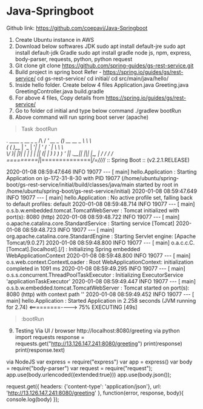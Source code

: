 # Java-Springboot

Github link:
https://github.com/coepavi/Java-Springboot

1.	Create Ubuntu instance in AWS
2.	Download below softwares
JDK
sudo apt install default-jre
sudo apt install default-jdk
Gradle
                sudo apt install gradle
node js, npm, express, body-parser, requests, python, python request
3.	Git clone
git clone https://github.com/spring-guides/gs-rest-service.git
4.	Build project in spring boot
Refer - https://spring.io/guides/gs/rest-service/
cd gs-rest-service/
cd initial/
cd src/main/java/hello/
5.	Inside hello folder. Create below 4 files
Application.java  Greeting.java  GreetingController.java  build.gradle
6.	For above 4 files, Copy details from https://spring.io/guides/gs/rest-service/
7.	Go to folder cd initial and type below command
./gradlew bootRun
8.	Above command will run spring boot server (apache) 
> Task :bootRun

  .   ____          _            __ _ _
/\\ / ___'_ __ _ _(_)_ __  __ _ \ \ \ \
( ( )\___ | '_ | '_| | '_ \/ _` | \ \ \ \
\\/  ___)| |_)| | | | | || (_| |  ) ) ) )
  '  |____| .__|_| |_|_| |_\__, | / / / /
=========|_|==============|___/=/_/_/_/
:: Spring Boot ::        (v2.2.1.RELEASE)

2020-01-08 08:59:47.646  INFO 19077 --- [           main] hello.Application                        : Starting Application on ip-172-31-8-30 with PID 19077 (/home/ubuntu/spring-boot/gs-rest-service/initial/build/classes/java/main started by root in /home/ubuntu/spring-boot/gs-rest-service/initial)
2020-01-08 08:59:47.649  INFO 19077 --- [           main] hello.Application                        : No active profile set, falling back to default profiles: default
2020-01-08 08:59:48.714  INFO 19077 --- [           main] o.s.b.w.embedded.tomcat.TomcatWebServer  : Tomcat initialized with port(s): 8080 (http)
2020-01-08 08:59:48.722  INFO 19077 --- [           main] o.apache.catalina.core.StandardService   : Starting service [Tomcat]
2020-01-08 08:59:48.723  INFO 19077 --- [           main] org.apache.catalina.core.StandardEngine  : Starting Servlet engine: [Apache Tomcat/9.0.27]
2020-01-08 08:59:48.800  INFO 19077 --- [           main] o.a.c.c.C.[Tomcat].[localhost].[/]       : Initializing Spring embedded WebApplicationContext
2020-01-08 08:59:48.800  INFO 19077 --- [           main] o.s.web.context.ContextLoader            : Root WebApplicationContext: initialization completed in 1091 ms
2020-01-08 08:59:49.295  INFO 19077 --- [           main] o.s.s.concurrent.ThreadPoolTaskExecutor  : Initializing ExecutorService 'applicationTaskExecutor'
2020-01-08 08:59:49.447  INFO 19077 --- [           main] o.s.b.w.embedded.tomcat.TomcatWebServer  : Tomcat started on port(s): 8080 (http) with context path ''
2020-01-08 08:59:49.452  INFO 19077 --- [           main] hello.Application                        : Started Application in 2.258 seconds (JVM running for 2.74)
<=========----> 75% EXECUTING [49s]
> :bootRun

9.	Testing 
Via UI / browser
http://localhost:8080/greeting
via python
import requests
response = requests.get("http://13.126.147.241:8080/greeting")
print(response)
print(response.text)

via NodeJS
var express = require("express")
var app = express()
var body = require("body-parser")
var request = require("request");
app.use(body.urlencoded({extended:true}))
app.use(body.json());

request.get({
    headers: {'content-type': 'application/json'},
    url: 'http://13.126.147.241:8080/greeting'
}, function(error, response, body){
  console.log(body)
});


